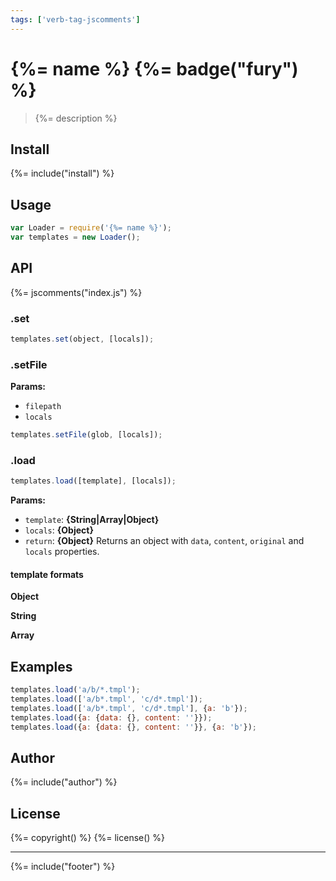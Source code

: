 ```yaml
---
tags: ['verb-tag-jscomments']
---
```

# {%= name %} {%= badge("fury") %}

> {%= description %}

## Install
{%= include("install") %}

## Usage

```js
var Loader = require('{%= name %}');
var templates = new Loader();
```

## API
{%= jscomments("index.js") %}

### .set

```js
templates.set(object, [locals]);
```

### .setFile

**Params:**

* `filepath`
* `locals`


```js
templates.setFile(glob, [locals]);
```

### .load

```js
templates.load([template], [locals]);
```

**Params:**

* `template`: **{String|Array|Object}**
* `locals`: **{Object}**
* `return`: **{Object}** Returns an object with `data`, `content`, `original` and `locals` properties.

#### template formats

**Object**

**String**

**Array**




## Examples

```js
templates.load('a/b/*.tmpl');
templates.load(['a/b*.tmpl', 'c/d*.tmpl']);
templates.load(['a/b*.tmpl', 'c/d*.tmpl'], {a: 'b'});
templates.load({a: {data: {}, content: ''}});
templates.load({a: {data: {}, content: ''}}, {a: 'b'});
```




## Author
{%= include("author") %}

## License
{%= copyright() %}
{%= license() %}

***

{%= include("footer") %}
